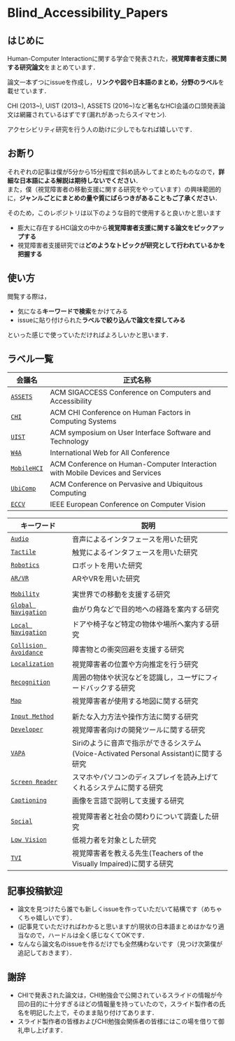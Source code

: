 # Blind_Accessibility_Papers

## はじめに
Human-Computer Interactionに関する学会で発表された，**視覚障害者支援に関する研究論文**をまとめています．  

論文一本ずつにissueを作成し，**リンクや図や日本語のまとめ，分野のラベル**を載せています．

CHI (2013~), UIST (2013~), ASSETS (2016~)など著名なHCI会議の口頭発表論文は網羅されているはずです(漏れがあったらスイマセン).

アクセシビリティ研究を行う人の助けに少しでもなれば嬉しいです．

## お断り
それぞれの記事は僕が5分から15分程度で斜め読みしてまとめたものなので，**詳細な日本語による解説は期待しないでください**．  
また，僕（視覚障害者の移動支援に関する研究をやっています）の興味範囲的に，**ジャンルごとにまとめの量や質にばらつきがあることもご了承ください**．

そのため，このレポジトリは以下のような目的で使用すると良いかと思います
- 膨大に存在するHCI論文の中から**視覚障害者支援に関する論文をピックアップする**
- 視覚障害者支援研究では**どのようなトピックが研究として行われているかを把握する**


## 使い方
閲覧する際は，

- 気になる**キーワードで検索**をかけてみる
- issueに貼り付けられた**ラベルで絞り込んで論文を探してみる**

といった感じで使っていただければよろしいかと思います．


## ラベル一覧
会議名| 正式名称 
-------|------
[`ASSETS`](https://github.com/Wotipati/Blind_Accessibility_Papers/labels/ASSETS)|ACM SIGACCESS Conference on Computers and Accessibility 
[`CHI`](https://github.com/Wotipati/Blind_Accessibility_Papers/labels/CHI)|ACM CHI Conference on Human Factors in Computing Systems 
[`UIST`](https://github.com/Wotipati/Blind_Accessibility_Papers/labels/UIST)|ACM symposium on User Interface Software and Technology 
[`W4A`](https://github.com/Wotipati/Blind_Accessibility_Papers/labels/W4A)|International Web for All Conference 
[`MobileHCI`](https://github.com/Wotipati/Blind_Accessibility_Papers/labels/MobileHCI)|ACM Conference on Human-Computer Interaction with Mobile Devices and Services 
[`UbiComp`](https://github.com/Wotipati/Blind_Accessibility_Papers/labels/UbiComp)|ACM Conference on Pervasive and Ubiquitous Computing
[`ECCV`](https://github.com/Wotipati/Blind_Accessibility_Papers/labels/ECCV)|IEEE European Conference on Computer Vision 

キーワード| 説明 
-------|------
[`Audio`](https://github.com/Wotipati/Blind_Accessibility_Papers/labels/Audio)|音声によるインタフェースを用いた研究
[`Tactile`](https://github.com/Wotipati/Blind_Accessibility_Papers/labels/Tactile)|触覚によるインタフェースを用いた研究
[`Robotics`](https://github.com/Wotipati/Blind_Accessibility_Papers/labels/Robotics)|ロボットを用いた研究
[`AR/VR`](https://github.com/Wotipati/Blind_Accessibility_Papers/labels/AR%2FVR)|ARやVRを用いた研究
||
[`Mobility`](https://github.com/Wotipati/Blind_Accessibility_Papers/labels/Mobility)|実世界での移動を支援する研究
[`Global Navigation`](https://github.com/Wotipati/Blind_Accessibility_Papers/labels/Global%20Navigation)|曲がり角などで目的地への経路を案内する研究
[`Local Navigation`](https://github.com/Wotipati/Blind_Accessibility_Papers/labels/Local%20Navigation)|ドアや椅子など特定の物体や場所へ案内する研究
[`Collision Avoidance`](https://github.com/Wotipati/Blind_Accessibility_Papers/labels/Collision%20Avoidance)|障害物との衝突回避を支援する研究
[`Localization`](https://github.com/Wotipati/Blind_Accessibility_Papers/labels/Localization)|視覚障害者の位置や方向推定を行う研究 
[`Recognition`](https://github.com/Wotipati/Blind_Accessibility_Papers/labels/Recognition)|周囲の物体や状況などを認識し，ユーザにフィードバックする研究 
[`Map`](https://github.com/Wotipati/Blind_Accessibility_Papers/labels/Map)|視覚障害者が使用する地図に関する研究
||
[`Input Method`](https://github.com/Wotipati/Blind_Accessibility_Papers/labels/Input%20Method)|新たな入力方法や操作方法に関する研究
[`Developer`](https://github.com/Wotipati/Blind_Accessibility_Papers/labels/Developer)|視覚障害者向けの開発ツールに関する研究
[`VAPA`](https://github.com/Wotipati/Blind_Accessibility_Papers/labels/VAPA)|Siriのように音声で指示ができるシステム(Voice-Activated Personal Assistant)に関する研究 
[`Screen Reader`](https://github.com/Wotipati/Blind_Accessibility_Papers/labels/Screen%20Reader)|スマホやパソコンのディスプレイを読み上げてくれるシステムに関する研究
[`Captioning`](https://github.com/Wotipati/Blind_Accessibility_Papers/labels/Captioning)|画像を言語で説明して支援する研究 
||
[`Social`](https://github.com/Wotipati/Blind_Accessibility_Papers/labels/Social)|視覚障害者と社会の関わりについて調査した研究 
[`Low Vision`](https://github.com/Wotipati/Blind_Accessibility_Papers/labels/Low%20Vision)|低視力者を対象とした研究 
[`TVI`](https://github.com/Wotipati/Blind_Accessibility_Papers/labels/TVI)|視覚障害者を教える先生(Teachers of the Visually Impaired)に関する研究 

## 記事投稿歓迎
- 論文を見つけたら誰でも新しくissueを作っていただいて結構です（めちゃくちゃ嬉しいです）．  
- (記事見ていただければわかると思いますが)現状の日本語まとめはかなり適当なので，ハードルは全く感じなくてOKです．  
- なんなら論文名のissueを作るだけでも全然構わないです（見つけ次第僕が追記しておきます）．


## 謝辞
- CHIで発表された論文は，CHI勉強会で公開されているスライドの情報が今回の目的に十分すぎるほどの情報量を持っていたので，スライド製作者の氏名を明記した上で，そのまま貼り付けてあります．
- スライド製作者の皆様およびCHI勉強会関係者の皆様にはこの場を借りて御礼申し上げます．
